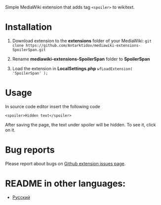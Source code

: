 Simple MediaWiki extension that adds tag ```<spoiler>``` to wikitext.
# Installation
1. Download extension to the **extensions** folder of your MediaWiki: ```git clone https://github.com/Antarktidov/mediawiki-extensions-SpoilerSpan.git```

2. Rename **mediawiki-extensions-SpoilerSpan** folder to **SpoilerSpan**

3. Load the extension in **LocalSettings.php** ```wfLoadExtension( 'SpoilerSpan' );```

# Usage
In source code editor insert the following code
```wikitext
<spoiler>Hidden text</spoiler>
```
After saving the page, the text under spoiler will be hidden. To see it, click on it.

# Bug reports
Please report about bugs on [Github extension issues page](https://github.com/Antarktidov/mediawiki-extensions-SpoilerSpan/issues).

# README in other languages:
* [Русский](https://github.com/Antarktidov/mediawiki-extensions-SpoilerSpan/blob/main/translated-readmes/ru.md)
